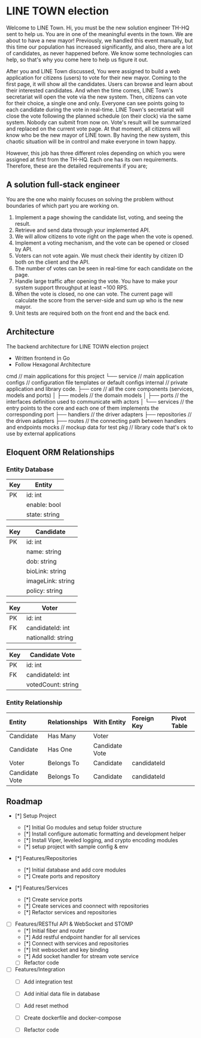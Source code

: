 # LINE TOWN election

Welcome to LINE Town. Hi, you must be the new solution engineer TH-HQ sent to
help us. You are in one of the meaningful events in the town. We are about to have a
new mayor! Previously, we handled this event manually, but this time our population
has increased significantly, and also, there are a lot of candidates, as never
happened before. We know some technologies can help, so that's why you come
here to help us figure it out.

After you and LINE Town discussed, You were assigned to build a web application
for citizens (users) to vote for their new mayor. Coming to the first page, it will show
all the candidates. Users can browse and learn about their interested candidates.
And when the time comes, LINE Town's secretariat will open the vote via the new
system. Then, citizens can vote for their choice, a single one and only. Everyone can
see points going to each candidate during the vote in real-time. LINE Town's
secretariat will close the vote following the planned schedule (on their clock) via the
same system. Nobody can submit from now on. Vote's result will be summarized and
replaced on the current vote page. At that moment, all citizens will know who be the
new mayor of LINE town. By having the new system, this chaotic situation will be in
control and make everyone in town happy.

However, this job has three different roles depending on which you were assigned at
first from the TH-HQ. Each one has its own requirements. Therefore, these are the
detailed requirements if you are;

## A solution full-stack engineer

You are the one who mainly focuses on solving the problem without boundaries of
which part you are working on.

1. Implement a page showing the candidate list, voting, and seeing the result.
2. Retrieve and send data through your implemented API.
3. We will allow citizens to vote right on the page when the vote is opened.
4. Implement a voting mechanism, and the vote can be opened or closed by API.
5. Voters can not vote again. We must check their identity by citizen ID both on the
client and the API.
6. The number of votes can be seen in real-time for each candidate on the page.
7. Handle large traffic after opening the vote. You have to make your system
support throughput at least ~100 RPS.
8. When the vote is closed, no one can vote. The current page will calculate the
score from the server-side and sum up who is the new mayor.
9. Unit tests are required both on the front end and the back end.

<!-- ARCHITECTURE -->
## Architecture

The backend architecture for LINE TOWN election project
- Written frontend in Go
- Follow Hexagonal Architecture 

<!-- FOLDER STRUCTURE -->
cmd                         // main applications for this project
└── service                 // main application 
configs                     // configuration file templates or default configs
internal                    // private application and library code.
├── core                    // all the core components (services, models and ports)
│   ├── models              // the domain models
│   ├── ports               // the interfaces definition used to communicate with actors
│   └── services            // the entry points to the core and each one of them implements the corresponding port
├── handlers                // the driver adapters
├── repositories            // the driven adapters
├── routes                  // the connecting path between handlers and endpoints 
mocks                       // mockup data for test
pkg                         // library code that's ok to use by external applications

<!-- DATABASE -->
## Eloquent ORM Relationships
### Entity Database

| Key | Entity        |
| --- | ------------- |
| PK  | id: int       |
|     | enable: bool  |
|     | state: string |

| Key | Candidate         |
| --- | ----------------- |
| PK  | id: int           |
|     | name: string      |
|     | dob: string       |
|     | bioLink: string   |
|     | imageLink: string |
|     | policy: string    |

| Key | Voter              |
| --- | ------------------ |
| PK  | id: int            |
| FK  | candidateId: int   |
|     | nationalId: string |

| Key | Candidate Vote     |
| --- | ------------------ |
| PK  | id: int            |
| FK  | candidateId: int   |
|     | votedCount: string |

### Entity Relationship

| Entity         | Relationships | With Entity    | Foreign Key | Pivot Table |
| :------------- | :------------ | :------------- | :---------- | :---------- |
| Candidate      | Has Many      | Voter          |             |             |
| Candidate      | Has One       | Candidate Vote |             |             |
| Voter          | Belongs To    | Candidate      | candidateId |             |
| Candidate Vote | Belongs To    | Candidate      | candidateId |             |

<!-- ROADMAP -->
## Roadmap

- [*] Setup Project
  - [*] Initial Go modules and setup folder structure
  - [*] Install configure automatic formatting and development helper
  - [*] Install Viper, leveled logging, and crypto encoding modules
  - [*] setup project with sample config & env

- [*] Features/Repositories
  - [*] Initial database and add core modules
  - [*] Create ports and repository

- [*] Features/Services
  - [*] Create service ports
  - [*] Create services and coonnect with repositories
  - [*] Refactor services and repositories
 
- [ ] Features/RESTful API & WebSocket and STOMP
  - [*] Initial fiber and router
  - [*] Add restful endpoint handler for all services
  - [*] Connect with services and repositories
  - [*] Init websocket and key binding
  - [*] Add socket handler for stream vote service
  - [ ] Refactor code

- [ ] Features/Integration
  - [ ] Add integration test
  - [ ] Add initial data file in database
  - [ ] Add reset method
  - [ ] Create dockerfile and docker-compose
  - [ ] Refactor code

